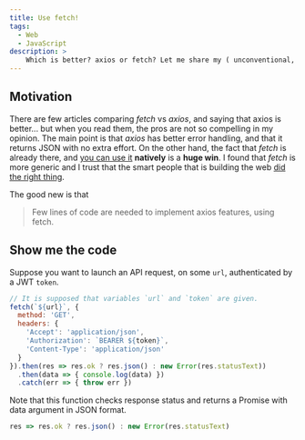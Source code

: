 ```yaml
---
title: Use fetch!
tags:
  - Web
  - JavaScript
description: >
    Which is better? axios or fetch? Let me share my ( unconventional, as always :^) opinion.
---
```


## Motivation

There are few articles comparing *fetch* vs *axios*, and saying that axios is better... but when you read them, the pros are not so compelling in my opinion.
The main point is that *axios* has better error handling, and that it returns JSON with no extra effort.
On the other hand, the fact that *fetch* is already there, and [you can use it](https://caniuse.com/#feat=fetch) **natively** is a **huge win**.
I found that *fetch* is more generic and I trust that the smart people that is building the web [did the right thing](http://www.catb.org/jargon/html/R/Right-Thing.html).

The good new is that

> Few lines of code are needed to implement axios features, using fetch.

## Show me the code

Suppose you want to launch an API request, on some `url`, authenticated by
a JWT `token`.

```javascript
// It is supposed that variables `url` and `token` are given.
fetch(`${url}`, {
  method: 'GET',
  headers: {
    'Accept': 'application/json',
    'Authorization': `BEARER ${token}`,
    'Content-Type': 'application/json'
  }
}).then(res => res.ok ? res.json() : new Error(res.statusText))
  .then(data => { console.log(data) })
  .catch(err => { throw err })
```

Note that this function checks response status and returns a Promise with data argument in JSON format.

```javascript
res => res.ok ? res.json() : new Error(res.statusText)
```

